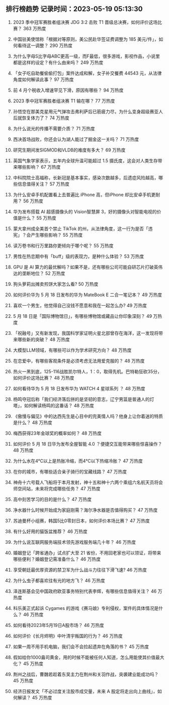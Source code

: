 
## 排行榜趋势 记录时间：2023-05-19 05:13:30
  
  1. 2023 季中冠军赛胜者组决赛 JDG 3:2 击败 T1 晋级总决赛，如何评价这场比赛？ 363 万热度
    
  2. 中国驻美使馆称「根据对等原则，美公民赴华签证费调整为 185 美元/件」，如何看待这一调整？ 290 万热度
    
  3. 为什么字母S比字母ABC更高一级，而F最低，很多游戏，影视作品，小说里都是这样的设定？有什么由来吗？ 249 万热度
    
  4. 「女子吃自助餐偷偷打包」案件达成和解，女子补交餐费 44543 元，从法律角度如何解读此事？ 97 万热度
    
  5. 前 4 月个税收入增速罕见下滑，原因有哪些？ 94 万热度
    
  6. 2023 季中冠军赛胜者组决赛 T1 输在哪？ 77 万热度
    
  7. 孙悟空在那美克星用元气弹攻击弗利萨后已筋疲力尽，为什么变身超级赛亚人后就恢复体力了？ 74 万热度
    
  8. 为什么说光的传播不需要介质？ 71 万热度
    
  9. 西决首场战败，你还会认为湖人能过了掘金这一关吗？ 71 万热度
    
  10. 研究生期间发SIGMOD和VLDB的难度有多大？ 69 万热度
    
  11. 英国气象学家表示，五年内全球升温可能超过 1.5 摄氏度，这会对人类生存带来哪些影响？ 67 万热度
    
  12. 中科院院士高福称，长新冠是基本事实，感染次数越多，后遗症风险越高，哪些信息值得关注？ 57 万热度
    
  13. 为什么安卓手机配置看上去普遍比 iPhone 高，但iPhone 却比安卓手机更耐用？ 56 万热度
    
  14. 华为发布搭载 AI 超感摄像头的 Vision智慧屏 3，好的摄像头对智能电视的价值是什么？ 55 万热度
    
  15. 蒙大拿州成全美首个禁止 TikTok 的州，从法律角度，这一行为是否「违宪」？会产生哪些影响？ 55 万热度
    
  16. 读万卷书和行万里路你更倾向于哪个呢？ 55 万热度
    
  17. 男性在热恋期中有「buff」级的表现力，是种什么体验？ 53 万热度
    
  18. GPU 是 AI 算力的最优解吗？如果不是，还有哪些公司可能自研芯片打破英伟达的垄断地位？ 52 万热度
    
  19. 狗头萝莉出摊卖煎饼大家怎么看? 50 万热度
    
  20. 如何评价华为 5 月 18 日发布的华为 MateBook E 二合一笔记本？ 49 万热度
    
  21. 喜欢一个男生，他觉得自己没钱不愿意和我在一起怎么办? 49 万热度
    
  22. 5 月 18 日是「国际博物馆日」，有哪些博物馆或藏品让你印象深刻？ 49 万热度
    
  23. 「祝融号」又有新发现，我国科学家证明火星北部曾存在海洋，这一发现将带来哪些新的突破？ 48 万热度
    
  24. 大模型LLM领域，有哪些可以作为学术研究方向？ 48 万热度
    
  25. 在恋爱中，有哪些客观条件是必须考虑无法用爱克服的？ 48 万热度
    
  26. 热火一黑到底，125-116战胜凯尔特人，1：0，取得先机。巴特勒狂砍35分，如何评价这场比赛？ 48 万热度
    
  27. 如何看待华为 5 月 18 日发布华为 WATCH 4 星球系列 ？ 48 万热度
    
  28. 杨鸣夺冠后称「我们经济落后拼的是坚韧的意志，辽宁男篮是普通人的灯塔」，如何解读杨鸣的这番话？ 48 万热度
    
  29. 《傲慢与偏见》中的达西先生是心目中的完美情人吗？他身上让你着迷的特质是什么？ 48 万热度
    
  30. 梅西获得23年金球奖的概率如何？ 48 万热度
    
  31. 如何评价 5 月 18 日华为发布全屋智能 4.0 ？便捷交互能带来哪些惊喜操作？ 48 万热度
    
  32. 为什么水在4℃以上是热胀冷缩，而4℃以下热缩冷胀？ 47 万热度
    
  33. 在你的城市，有哪些适合亲子骑行的宝藏线路？ 47 万热度
    
  34. 神舟十六号载人飞船将于本月发射，神十五和神十六两个乘组六名航天员将会师空间站，未来将完成哪些任务？ 47 万热度
    
  35. 高中刻苦学习的目的是什么？ 47 万热度
    
  36. 净水器什么时候开始成为家庭刚需？海尔净水器是否值得购买？ 47 万热度
    
  37. 苏迪曼杯小组赛，韩国5比0零封日本，如何评价本场比赛？ 47 万热度
    
  38. 有什么好用的猫饭盆推荐？ 46 万热度
    
  39. 为什么说互联网服务端技术领先游戏服务端几十年？ 46 万热度
    
  40. 婚姻登记「跨省通办」试点扩大至 21 省份，不用回老家也可以领证，将带来哪些便利？婚姻登记需准备什么？ 46 万热度
    
  41. 享受朝廷最优厚资源的禁卫军为什么战斗力往往下滑飞速? 46 万热度
    
  42. 为什么虫子都喜欢往有光的地方飞？ 46 万热度
    
  43. 泽连斯基会见中国政府欧亚事务特别代表李辉，有哪些信息值得关注？ 46 万热度
    
  44. 科乐美正式起诉 Cygames 的游戏《赛马娘》专利侵权，案件的具体情况是什么？ 46 万热度
    
  45. 如何看待2023年5月19日A股市场？ 46 万热度
    
  46. 如何评价《长月烬明》中叶清宇叛国的行为？ 46 万热度
    
  47. 如果一周不用手机电脑，我们会不会捡起遗弃在角落的书？ 45 万热度
    
  48. 假如给你1000盎司黄金，用的时候不能被任何人知道，怎么用能使其价值最大化？ 45 万热度
    
  49. 荆州之战后，曹魏若趁着东吴主力在荆州和关羽作战，突袭建业能成功吗？ 45 万热度
    
  50. 经济日报发文「不必过度关注股市成交量，未来 A 股定将走出向上曲线」，如何解读？ 45 万热度
    